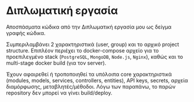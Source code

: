 ﻿# Διπλωματική εργασία

Αποσπάσματα κώδικα από την Διπλωματική εργασία μου ως δείγμα γραφής κώδικα. 

Συμπεριλαμβάνει 2 χαρακτηριστικά (user, group) και το αρχικό project structure. Επιπλέον περιέχει το docker-compose αρχείο για το προεπιλεγμένο stack (`PostgreSQL`, `MongoDB`, `Node.js`, `Nginx`), καθώς και το multi-stage docker build (για τον server).

Έχουν αφαιρεθεί ή τροποποιηθεί τα υπόλοιπα core χαρακτηριστικά (modules, models, services, controllers, entities), API keys, secrets, αρχεία διαμόρφωσης, μεταβλητές/μέθοδοι. Λόγω των παραπάνω, το παρών repository δεν μπορεί να γίνει build/deploy.
